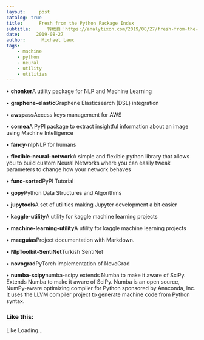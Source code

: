 ```yaml
---
layout:     post
catalog: true
title:      Fresh from the Python Package Index
subtitle:      转载自：https://analytixon.com/2019/08/27/fresh-from-the-python-package-index-40/
date:      2019-08-27
author:      Michael Laux
tags:
    - machine
    - python
    - neural
    - utility
    - utilities
---
```


• **chonker**A utility package for NLP and Machine Learning

• **graphene-elastic**Graphene Elasticsearch (DSL) integration

• **awspass**Access keys management for AWS

• **cornea**A PyPI package to extract insightful information about an image using Machine Intelligence

• **fancy-nlp**NLP for humans

• **flexible-neural-network**A simple and flexible python library that allows you to build custom Neural Networks where you can easily tweak parameters to change how your network behaves

• **func-sorted**PyPI Tutorial

• **gopy**Python Data Structures and Algorithms

• **jupytools**A set of utilities making Jupyter development a bit easier

• **kaggle-utility**A utility for kaggle machine learning projects

• **machine-learning-utility**A utility for kaggle machine learning projects

• **maeguias**Project documentation with Markdown.

• **NlpToolkit-SentiNet**Turkish SentiNet

• **novograd**PyTorch implementation of NovoGrad

• **numba-scipy**numba-scipy extends Numba to make it aware of SciPy. Extends Numba to make it aware of SciPy. Numba is an open source, NumPy-aware optimizing compiler for Python sponsored by Anaconda, Inc. It uses the LLVM compiler project to generate machine code from Python syntax.

### Like this:

Like Loading...
